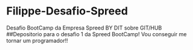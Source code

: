 # Filippe-Desafio-Spreed
Desafio BootCamp da Empresa Spreed BY DIT sobre GIT/HUB
##Depositorio para o desafio 1 da Spreed BootCamp! Vou conseguir me tornar um programador!!
